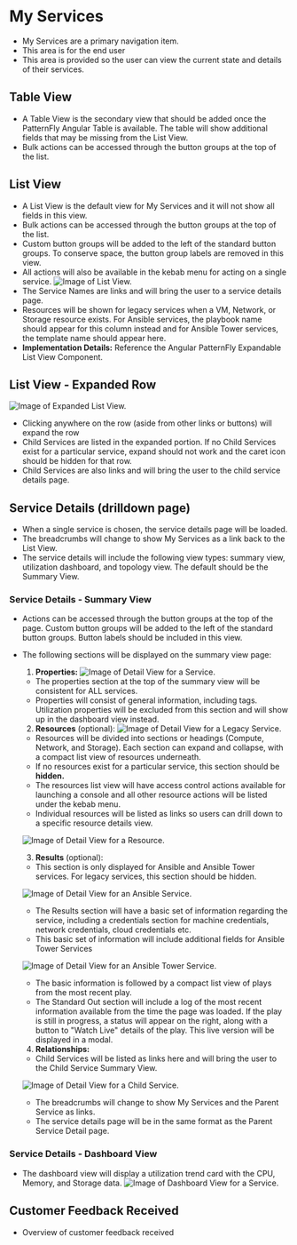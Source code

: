 # My Services
* My Services are a primary navigation item.
* This area is for the end user
* This area is provided so the user can view the current state and details of their services.

## Table View
* A Table View is the secondary view that should be added once the PatternFly Angular Table is available. The table will show additional fields that may be missing from the List View.
* Bulk actions can be accessed through the button groups at the top of the list.

## List View
* A List View is the default view for My Services and it will not show all fields in this view.
* Bulk actions can be accessed through the button groups at the top of the list.
* Custom button groups will be added to the left of the standard button groups. To conserve space, the button group labels are removed in this view.
* All actions will also be available in the kebab menu for acting on a single service.
![Image of List View.](img/Services-ListView.png)
* The Service Names are links and will bring the user to a service details page.
* Resources will be shown for legacy services when a VM, Network, or Storage resource exists. For Ansible services, the playbook name should appear for this column instead and for Ansible Tower services, the template name should appear here.
* **Implementation Details:** Reference the Angular PatternFly Expandable List View Component.

## List View - Expanded Row
![Image of Expanded List View.](img/Services-ExpandedListView.png)
* Clicking anywhere on the row (aside from other links or buttons) will expand the row
* Child Services are listed in the expanded portion. If no Child Services exist for a particular service, expand should not work and the caret icon should be hidden for that row.
* Child Services are also links and will bring the user to the child service details page.

## Service Details (drilldown page)
* When a single service is chosen, the service details page will be loaded.
* The breadcrumbs will change to show My Services as a link back to the List View.
* The service details will include the following view types: summary view, utilization dashboard, and topology view. The default should be the Summary View.

### Service Details - Summary View
* Actions can be accessed through the button groups at the top of the page. Custom button groups will be added to the left of the standard button groups. Button labels should be included in this view.
* The following sections will be displayed on the summary view page:
  1. **Properties:**
    ![Image of Detail View for a Service.](img/Services-GenericDetailView.png)  

    * The properties section at the top of the summary view will be consistent for ALL services.
    * Properties will consist of general information, including tags. Utilization properties will be excluded from this section and will show up in the dashboard view instead.

  2. **Resources** (optional):
    ![Image of Detail View for a Legacy Service.](img/Services-LegacyDetailView.png)

    * Resources will be divided into sections or headings (Compute, Network, and Storage). Each section can expand and collapse, with a compact list view of resources underneath.
    * If no resources exist for a particular service, this section should be **hidden.**
    * The resources list view will have access control actions available for launching a console and all other resource actions will be listed under the kebab menu.
    * Individual resources will be listed as links so users can drill down to a specific resource details view.

    ![Image of Detail View for a Resource.](img/Services-ResourceDetails.png)

  3. **Results** (optional):
    * This section is only displayed for Ansible and Ansible Tower services. For legacy services, this section should be hidden.

    ![Image of Detail View for an Ansible Service.](img/Services-AnsibleDetailView.png)

    * The Results section will have a basic set of information regarding the service, including a credentials section for machine credentials, network credentials, cloud credentials etc.
    * This basic set of information will include additional fields for Ansible Tower Services

    ![Image of Detail View for an Ansible Tower Service.](img/Services-AnsibleTowerDetailView.png)

    * The basic information is followed by a compact list view of plays from the most recent play.
    * The Standard Out section will include a log of the most recent information available from the time the page was loaded. If the play is still in progress, a status will appear on the right, along with a button to "Watch Live" details of the play. This live version will be displayed in a modal.  
  4. **Relationships:**
    * Child Services will be listed as links here and will bring the user to the Child Service Summary View.

    ![Image of Detail View for a Child Service.](img/Services-ChildDetailView.png)

    * The breadcrumbs will change to show My Services and the Parent Service as links.
    * The service details page will be in the same format as the Parent Service Detail page.


### Service Details - Dashboard View
* The dashboard view will display a utilization trend card with the CPU, Memory, and Storage data.
![Image of Dashboard View for a Service.](img/Services-DashboardDetailView.png)

## Customer Feedback Received
  - Overview of customer feedback received
